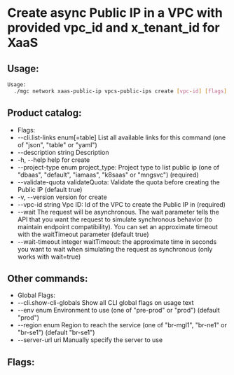 # Create async Public IP in a VPC with provided vpc_id and x_tenant_id for XaaS

## Usage:
```bash
Usage:
  ./mgc network xaas-public-ip vpcs-public-ips create [vpc-id] [flags]
```

## Product catalog:
- Flags:
- --cli.list-links enum[=table]   List all available links for this command (one of "json", "table" or "yaml")
- --description string            Description
- -h, --help                          help for create
- --project-type enum             project_type: Project type to list public ip (one of "dbaas", "default", "iamaas", "k8saas" or "mngsvc") (required)
- --validate-quota                validateQuota: Validate the quota before creating the Public IP (default true)
- -v, --version                       version for create
- --vpc-id string                 Vpc ID: Id of the VPC to create the Public IP in (required)
- --wait                          The request will be asynchronous. The wait parameter tells the API that you want the request to simulate synchronous behavior (to maintain endpoint compatibility). You can set an approximate timeout with the waitTimeout parameter (default true)
- --wait-timeout integer          waitTimeout: the approximate time in seconds you want to wait when simulating the request as synchronous (only works with wait=true)

## Other commands:
- Global Flags:
- --cli.show-cli-globals   Show all CLI global flags on usage text
- --env enum               Environment to use (one of "pre-prod" or "prod") (default "prod")
- --region enum            Region to reach the service (one of "br-mgl1", "br-ne1" or "br-se1") (default "br-se1")
- --server-url uri         Manually specify the server to use

## Flags:
```bash

```

